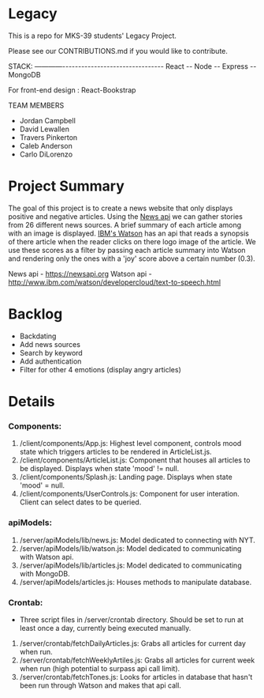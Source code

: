 # Legacy
This is a repo for MKS-39 students' Legacy Project.

Please see our CONTRIBUTIONS.md if you would like to contribute.

STACK:
————--------------------------------
React -- Node -- Express -- MongoDB

For front-end design : React-Bookstrap

TEAM MEMBERS
- Jordan Campbell
- David Lewallen
- Travers Pinkerton
- Caleb Anderson
- Carlo DiLorenzo

# Project Summary
The goal of this project is to create a news website that only displays positive and negative articles. Using the [News api](https://newsapi.org) we can gather stories from 26 different news sources. A brief summary of each article among with an image is displayed. [IBM's Watson](http://www.ibm.com/watson/developercloud/text-to-speech.html) has an api that reads a synopsis of there article when the reader clicks on there logo image of the article. We use these scores as a filter by passing each article summary into Watson and rendering only the ones with a 'joy' score above a certain number (0.3).

News api - https://newsapi.org
Watson api - http://www.ibm.com/watson/developercloud/text-to-speech.html

# Backlog
- Backdating
- Add news sources
- Search by keyword
- Add authentication
- Filter for other 4 emotions (display angry articles)

# Details
### Components:
1. /client/components/App.js: Highest level component, controls mood state which triggers articles to be rendered in ArticleList.js.
2. /client/components/ArticleList.js: Component that houses all articles to be displayed. Displays when state 'mood' != null.
3. /client/components/Splash.js: Landing page. Displays when state 'mood' = null.
4. /client/components/UserControls.js: Component for user interation. Client can select dates to be queried.

### apiModels:
1. /server/apiModels/lib/news.js: Model dedicated to connecting with NYT.
2. /server/apiModels/lib/watson.js: Model dedicated to communicating with Watson api.
3. /server/apiModels/lib/articles.js: Model dedicated to communicating with MongoDB.
4. /server/apiModels/articles.js: Houses methods to manipulate database.

### Crontab:
- Three script files in /server/crontab directory. Should be set to run at least once a day, currently being executed manually.
1. /server/crontab/fetchDailyArticles.js: Grabs all articles for current day when run.
2. /server/crontab/fetchWeeklyArtiles.js: Grabs all articles for current week when run (high potential to surpass api call limit).
3. /server/crontab/fetchTones.js: Looks for articles in database that hasn't been run through Watson and makes that api call.
